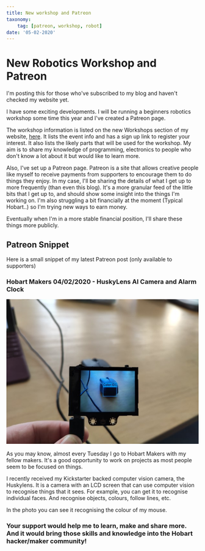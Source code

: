 ```yaml
---
title: New workshop and Patreon
taxonomy:
	tag: [patreon, workshop, robot]
date: '05-02-2020'
---
```


# New Robotics Workshop and Patreon

I'm posting this for those who've subscribed to my blog and haven't checked my website yet.

I have some exciting developments. I will be running a beginners robotics workshop some time this year and I've created a Patreon page.

The workshop information is listed on the new Workshops section of my website, [here](https://leofebey.com/workshops/robot-workshop-circuitpython-beta). It lists the event info and has a sign up link to register your interest. It also lists the likely parts that will be used for the workshop. My aim is to share my knowledge of programming, electronics to people who don't know a lot about it but would like to learn more.

Also, I've set up a Patreon page. Patreon is a site that allows creative people like myself to receive payments from supporters to encourage them to do things they enjoy. In my case, I'll be sharing the details of what I get up to more frequently (than even this blog). It's a more granular feed of the little bits that I get up to, and should show some insight into the things I'm working on. I'm also struggling a bit financially at the moment (Typical Hobart..) so I'm trying new ways to earn money.

Eventually when I'm in a more stable financial position, I'll share these things more publicly.

## Patreon Snippet

Here is a small snippet of my latest Patreon post (only available to supporters)

### Hobart Makers 04/02/2020 - HuskyLens AI Camera and Alarm Clock

![](huskylens.jpg)

As you may know, almost every Tuesday I go to Hobart Makers with my fellow makers. It's a good opportunity to work on projects as most people seem to be focused on things.

I recently received my Kickstarter backed computer vision camera, the Huskylens. It is a camera with an LCD screen that can use computer vision to recognise things that it sees. For example, you can get it to recognise individual faces. And recognise objects, colours, follow lines, etc.

In the photo you can see it recognising the colour of my mouse.

### Your support would help me to learn, make and share more. And it would bring those skills and knowledge into the Hobart hacker/maker community!
